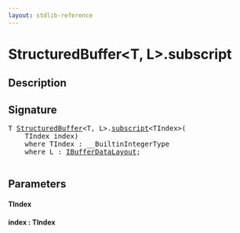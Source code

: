 ```yaml
---
layout: stdlib-reference
---
```


# StructuredBuffer\<T, L\>\.subscript

## Description





## Signature 

<pre>
T <a href="/stdlib-reference/types/StructuredBuffer/index" class="code_type">StructuredBuffer</a>&lt;T, L&gt;.<a href="/stdlib-reference/types/StructuredBuffer/subscript">subscript</a>&lt;TIndex&gt;(
    TIndex <span class='code_param'>index</span>)
    <span class='code_keyword'>where</span> TIndex : __BuiltinIntegerType
    <span class='code_keyword'>where</span> L : <a href="/stdlib-reference/interfaces/IBufferDataLayout/index" class="code_type">IBufferDataLayout</a>;

</pre>

## Parameters

#### TIndex
#### index : TIndex

